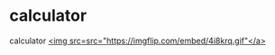 # calculator

calculator
<a href="https://imgflip.com/gif/4i8krq"><img src=src="https://imgflip.com/embed/4i8krq.gif"</a>
